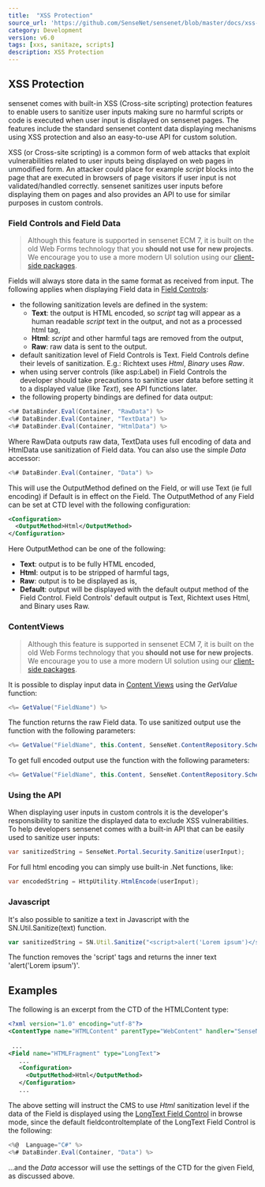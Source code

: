 ```yaml
---
title:  "XSS Protection"
source_url: 'https://github.com/SenseNet/sensenet/blob/master/docs/xss-protection.md'
category: Development
version: v6.0
tags: [xxs, sanitaze, scripts]
description: XSS Protection
---
```


## XSS Protection

sensenet comes with built-in XSS (Cross-site scripting) protection features to enable users to sanitize user inputs making sure no harmful scripts or code is executed when user input is displayed on sensenet pages. The features include the standard sensenet content data displaying mechanisms using XSS protection and also an easy-to-use API for custom solution.

XSS (or Cross-site scripting) is a common form of web attacks that exploit vulnerabilities related to user inputs being displayed on web pages in unmodified form. An attacker could place for example *script* blocks into the page that are executed in browsers of page visitors if user input is not validated/handled correctly. sensenet sanitizes user inputs before displaying them on pages and also provides an API to use for similar purposes in custom controls.

### Field Controls and Field Data

> Although this feature is supported in sensenet ECM 7, it is built on the old Web Forms technology that you **should not use for new projects**. We encourage you to use a more modern UI solution using our [client-side packages](https://www.npmjs.com/org/sensenet).

Fields will always store data in the same format as received from input. The following applies when displaying Field data in [Field Controls](field-controls.md):

- the following sanitization levels are defined in the system:
    - **Text**: the output is HTML encoded, so *script* tag will appear as a human readable *script* text in the output, and not as a processed html tag,
    - **Html**: *script* and other harmful tags are removed from the output,
    - **Raw**: raw data is sent to the output.
- default sanitization level of Field Controls is Text. Field Controls define their levels of sanitization. E.g.: Richtext uses *Html*, *Binary* uses *Raw*.
- when using server controls (like asp:Label) in Field Controls the developer should take precautions to sanitize user data before setting it to a displayed value (like *Text*), see API functions later.
- the following property bindings are defined for data output:

```csharp
<%# DataBinder.Eval(Container, "RawData") %>
<%# DataBinder.Eval(Container, "TextData") %>
<%# DataBinder.Eval(Container, "HtmlData") %>
```

Where RawData outputs raw data, TextData uses full encoding of data and HtmlData use sanitization of Field data. You can also use the simple *Data* accessor:

```csharp
<%# DataBinder.Eval(Container, "Data") %>
```

This will use the OutputMethod defined on the Field, or will use Text (ie full encoding) if Default is in effect on the Field. The OutputMethod of any Field can be set at CTD level with the following configuration:

```xml
<Configuration>
  <OutputMethod>Html</OutputMethod>
</Configuration>
```

Here OutputMethod can be one of the following:

- **Text**: output is to be fully HTML encoded,
- **Html**: output is to be stripped of harmful tags,
- **Raw**: output is to be displayed as is,
- **Default**: output will be displayed with the default output method of the Field Control. Field Controls' default output is Text, Richtext uses Html, and Binary uses Raw.

### ContentViews

> Although this feature is supported in sensenet ECM 7, it is built on the old Web Forms technology that you **should not use for new projects**. We encourage you to use a more modern UI solution using our [client-side packages](https://www.npmjs.com/org/sensenet).

It is possible to display input data in [Content Views](content-views.md) using the *GetValue* function:

```csharp
<%= GetValue("FieldName") %>
```

The function returns the raw Field data. To use sanitized output use the function with the following parameters:

```csharp
<%= GetValue("FieldName", this.Content, SenseNet.ContentRepository.Schema.OutputMethod.Html) %>
```

To get full encoded output use the function with the following parameters:

```csharp
<%= GetValue("FieldName", this.Content, SenseNet.ContentRepository.Schema.OutputMethod.Text) %>
```

### Using the API

When displaying user inputs in custom controls it is the developer's responsibility to sanitize the displayed data to exclude XSS vulnerabilities. To help developers sensenet comes with a built-in API that can be easily used to sanitize user inputs:

```csharp
var sanitizedString = SenseNet.Portal.Security.Sanitize(userInput);
```

For full html encoding you can simply use built-in .Net functions, like:

```csharp
var encodedString = HttpUtility.HtmlEncode(userInput);
```

### Javascript

It's also possible to sanitize a text in Javascript with the SN.Util.Sanitize(text) function.

```js
var sanitizedString = SN.Util.Sanitize("<script>alert('Lorem ipsum')</script>");
```

The function removes the 'script' tags and returns the inner text 'alert('Lorem ipsum')'.

## Examples

The following is an excerpt from the CTD of the HTMLContent type:

```xml
<?xml version="1.0" encoding="utf-8"?>
<ContentType name="HTMLContent" parentType="WebContent" handler="SenseNet.ContentRepository.GenericContent" xmlns="http://schemas.sensenet.com/SenseNet/ContentRepository/ContentTypeDefinition">
 
 ...
<Field name="HTMLFragment" type="LongText">
   ...
   <Configuration>
     <OutputMethod>Html</OutputMethod>
   </Configuration> 
   ...
```

The above setting will instruct the CMS to use *Html* sanitization level if the data of the Field is displayed using the [LongText Field Control](longtext-fieldcontrol.md) in browse mode, since the default fieldcontroltemplate of the LongText Field Control is the following:

```csharp
<%@  Language="C#" %>
<%# DataBinder.Eval(Container, "Data") %>
```

...and the *Data* accessor will use the settings of the CTD for the given Field, as discussed above.
